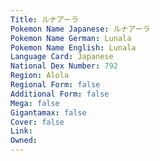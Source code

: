 ```yaml
---
﻿Title: ルナアーラ
Pokemon Name Japanese: ルナアーラ
Pokemon Name German: Lunala
Pokemon Name English: Lunala
Language Card: Japanese
National Dex Number: 792
Region: Alola
Regional Form: false
Additional Form: false
Mega: false
Gigantamax: false
Cover: false
Link: 
Owned: 
---
```


